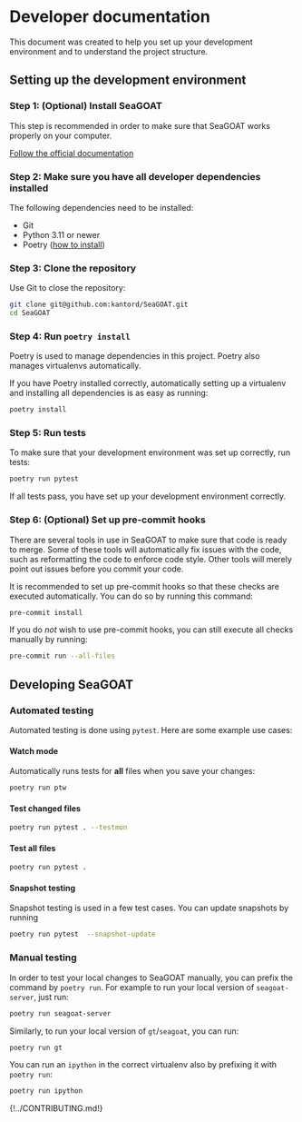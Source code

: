# Developer documentation

This document was created to help you set up your development environment
and to understand the project structure.

## Setting up the development environment

### Step 1: (Optional) Install SeaGOAT

This step is recommended in order to make sure that SeaGOAT works properly
on your computer.

[Follow the official documentation](index.md#install-seagoat)

### Step 2: Make sure you have all developer dependencies installed

The following dependencies need to be installed:

* Git
* Python 3.11 or newer
* Poetry ([how to install](https://python-poetry.org/docs/#installation))

### Step 3: Clone the repository

Use Git to close the repository:

```bash
git clone git@github.com:kantord/SeaGOAT.git
cd SeaGOAT
```

### Step 4: Run `poetry install`

Poetry is used to manage dependencies in this project. Poetry also manages
virtualenvs automatically.

If you have Poetry installed correctly, automatically setting up a virtualenv
and installing all dependencies is as easy as running:

```bash
poetry install
```

### Step 5: Run tests

To make sure that your development environment was set up correctly, run
tests:

```bash
poetry run pytest
```

If all tests pass, you have set up your development environment correctly.

### Step 6: (Optional) Set up pre-commit hooks

There are several tools in use in SeaGOAT to make sure that code is ready to
merge. Some of these tools will automatically fix issues with the code, such
as reformatting the code to enforce code style. Other tools will merely point
out issues before you commit your code.

It is recommended to set up pre-commit hooks so that these checks are
executed automatically. You can do so by running this command:

```bash
pre-commit install
```

If you do *not* wish to use pre-commit hooks, you can still execute all
checks manually by running:

```bash
pre-commit run --all-files
```

## Developing SeaGOAT

### Automated testing

Automated testing is done using `pytest`. Here are some example use cases:

#### Watch mode

Automatically runs tests for **all** files when you save your changes:

```bash
poetry run ptw
```

#### Test changed files

```bash
poetry run pytest . --testmon
```

#### Test all files

```bash
poetry run pytest .
```

#### Snapshot testing

Snapshot testing is used in a few test cases.
You can update snapshots by running

```bash
poetry run pytest  --snapshot-update
```

### Manual testing

In order to test your local changes to SeaGOAT manually, you can prefix
the command by `poetry run`. For example to run your local
version of `seagoat-server`, just run:

```bash
poetry run seagoat-server
```

Similarly, to run your local version of `gt`/`seagoat`, you can run:

```bash
poetry run gt
```

You can run an `ipython` in the correct virtualenv also by prefixing it
with `poetry run`:

```bash
poetry run ipython
```

{!../CONTRIBUTING.md!}
